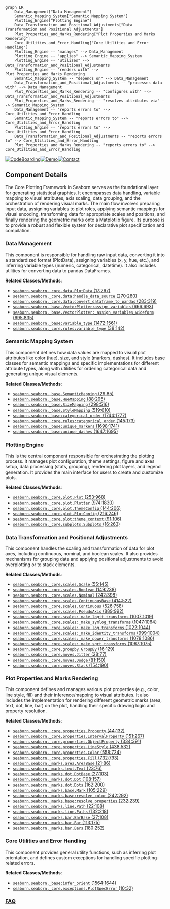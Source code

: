 ```mermaid
graph LR
    Data_Management["Data Management"]
    Semantic_Mapping_System["Semantic Mapping System"]
    Plotting_Engine["Plotting Engine"]
    Data_Transformation_and_Positional_Adjustments["Data Transformation and Positional Adjustments"]
    Plot_Properties_and_Marks_Rendering["Plot Properties and Marks Rendering"]
    Core_Utilities_and_Error_Handling["Core Utilities and Error Handling"]
    Plotting_Engine -- "manages" --> Data_Management
    Plotting_Engine -- "applies" --> Semantic_Mapping_System
    Plotting_Engine -- "utilizes" --> Data_Transformation_and_Positional_Adjustments
    Plotting_Engine -- "renders with" --> Plot_Properties_and_Marks_Rendering
    Semantic_Mapping_System -- "depends on" --> Data_Management
    Data_Transformation_and_Positional_Adjustments -- "processes data with" --> Data_Management
    Plot_Properties_and_Marks_Rendering -- "configures with" --> Data_Transformation_and_Positional_Adjustments
    Plot_Properties_and_Marks_Rendering -- "resolves attributes via" --> Semantic_Mapping_System
    Data_Management -- "reports errors to" --> Core_Utilities_and_Error_Handling
    Semantic_Mapping_System -- "reports errors to" --> Core_Utilities_and_Error_Handling
    Plotting_Engine -- "reports errors to" --> Core_Utilities_and_Error_Handling
    Data_Transformation_and_Positional_Adjustments -- "reports errors to" --> Core_Utilities_and_Error_Handling
    Plot_Properties_and_Marks_Rendering -- "reports errors to" --> Core_Utilities_and_Error_Handling
```
[![CodeBoarding](https://img.shields.io/badge/Generated%20by-CodeBoarding-9cf?style=flat-square)](https://github.com/CodeBoarding/CodeBoarding)[![Demo](https://img.shields.io/badge/Try%20our-Demo-blue?style=flat-square)](https://www.codeboarding.org/demo)[![Contact](https://img.shields.io/badge/Contact%20us%20-%20contact@codeboarding.org-lightgrey?style=flat-square)](mailto:contact@codeboarding.org)

## Component Details

The Core Plotting Framework in Seaborn serves as the foundational layer for generating statistical graphics. It encompasses data handling, variable mapping to visual attributes, axis scaling, data grouping, and the orchestration of rendering visual marks. The main flow involves preparing input data, assigning variables to plot roles, applying semantic mappings for visual encoding, transforming data for appropriate scales and positions, and finally rendering the geometric marks onto a Matplotlib figure. Its purpose is to provide a robust and flexible system for declarative plot specification and compilation.

### Data Management
This component is responsible for handling raw input data, converting it into a standardized format (PlotData), assigning variables (x, y, hue, etc.), and inferring variable types (numeric, categorical, datetime). It also includes utilities for converting data to pandas DataFrames.


**Related Classes/Methods**:

- <a href="https://github.com/mwaskom/seaborn/blob/master/seaborn/_core/data.py#L17-L267" target="_blank" rel="noopener noreferrer">`seaborn.seaborn._core.data.PlotData` (17:267)</a>
- <a href="https://github.com/mwaskom/seaborn/blob/master/seaborn/_core/data.py#L270-L280" target="_blank" rel="noopener noreferrer">`seaborn.seaborn._core.data:handle_data_source` (270:280)</a>
- <a href="https://github.com/mwaskom/seaborn/blob/master/seaborn/_core/data.py#L283-L319" target="_blank" rel="noopener noreferrer">`seaborn.seaborn._core.data:convert_dataframe_to_pandas` (283:319)</a>
- <a href="https://github.com/mwaskom/seaborn/blob/master/seaborn/_base.py#L666-L693" target="_blank" rel="noopener noreferrer">`seaborn.seaborn._base.VectorPlotter:assign_variables` (666:693)</a>
- <a href="https://github.com/mwaskom/seaborn/blob/master/seaborn/_base.py#L695-L835" target="_blank" rel="noopener noreferrer">`seaborn.seaborn._base.VectorPlotter:_assign_variables_wideform` (695:835)</a>
- <a href="https://github.com/mwaskom/seaborn/blob/master/seaborn/_base.py#L1472-L1561" target="_blank" rel="noopener noreferrer">`seaborn.seaborn._base:variable_type` (1472:1561)</a>
- <a href="https://github.com/mwaskom/seaborn/blob/master/seaborn/_core/rules.py#L38-L142" target="_blank" rel="noopener noreferrer">`seaborn.seaborn._core.rules:variable_type` (38:142)</a>


### Semantic Mapping System
This component defines how data values are mapped to visual plot attributes like color (hue), size, and style (markers, dashes). It includes base classes for semantic mappings and specific implementations for different attribute types, along with utilities for ordering categorical data and generating unique visual elements.


**Related Classes/Methods**:

- <a href="https://github.com/mwaskom/seaborn/blob/master/seaborn/_base.py#L29-L85" target="_blank" rel="noopener noreferrer">`seaborn.seaborn._base.SemanticMapping` (29:85)</a>
- <a href="https://github.com/mwaskom/seaborn/blob/master/seaborn/_base.py#L88-L295" target="_blank" rel="noopener noreferrer">`seaborn.seaborn._base.HueMapping` (88:295)</a>
- <a href="https://github.com/mwaskom/seaborn/blob/master/seaborn/_base.py#L298-L516" target="_blank" rel="noopener noreferrer">`seaborn.seaborn._base.SizeMapping` (298:516)</a>
- <a href="https://github.com/mwaskom/seaborn/blob/master/seaborn/_base.py#L519-L610" target="_blank" rel="noopener noreferrer">`seaborn.seaborn._base.StyleMapping` (519:610)</a>
- <a href="https://github.com/mwaskom/seaborn/blob/master/seaborn/_base.py#L1744-L1777" target="_blank" rel="noopener noreferrer">`seaborn.seaborn._base:categorical_order` (1744:1777)</a>
- <a href="https://github.com/mwaskom/seaborn/blob/master/seaborn/_core/rules.py#L145-L173" target="_blank" rel="noopener noreferrer">`seaborn.seaborn._core.rules:categorical_order` (145:173)</a>
- <a href="https://github.com/mwaskom/seaborn/blob/master/seaborn/_base.py#L1698-L1741" target="_blank" rel="noopener noreferrer">`seaborn.seaborn._base:unique_markers` (1698:1741)</a>
- <a href="https://github.com/mwaskom/seaborn/blob/master/seaborn/_base.py#L1647-L1695" target="_blank" rel="noopener noreferrer">`seaborn.seaborn._base:unique_dashes` (1647:1695)</a>


### Plotting Engine
This is the central component responsible for orchestrating the plotting process. It manages plot configuration, theme settings, figure and axes setup, data processing (stats, grouping), rendering plot layers, and legend generation. It provides the main interface for users to create and customize plots.


**Related Classes/Methods**:

- <a href="https://github.com/mwaskom/seaborn/blob/master/seaborn/_core/plot.py#L253-L968" target="_blank" rel="noopener noreferrer">`seaborn.seaborn._core.plot.Plot` (253:968)</a>
- <a href="https://github.com/mwaskom/seaborn/blob/master/seaborn/_core/plot.py#L974-L1830" target="_blank" rel="noopener noreferrer">`seaborn.seaborn._core.plot.Plotter` (974:1830)</a>
- <a href="https://github.com/mwaskom/seaborn/blob/master/seaborn/_core/plot.py#L144-L206" target="_blank" rel="noopener noreferrer">`seaborn.seaborn._core.plot.ThemeConfig` (144:206)</a>
- <a href="https://github.com/mwaskom/seaborn/blob/master/seaborn/_core/plot.py#L216-L246" target="_blank" rel="noopener noreferrer">`seaborn.seaborn._core.plot.PlotConfig` (216:246)</a>
- <a href="https://github.com/mwaskom/seaborn/blob/master/seaborn/_core/plot.py#L91-L106" target="_blank" rel="noopener noreferrer">`seaborn.seaborn._core.plot:theme_context` (91:106)</a>
- <a href="https://github.com/mwaskom/seaborn/blob/master/seaborn/_core/subplots.py#L16-L263" target="_blank" rel="noopener noreferrer">`seaborn.seaborn._core.subplots.Subplots` (16:263)</a>


### Data Transformation and Positional Adjustments
This component handles the scaling and transformation of data for plot axes, including continuous, nominal, and boolean scales. It also provides mechanisms for grouping data and applying positional adjustments to avoid overplotting or to stack elements.


**Related Classes/Methods**:

- <a href="https://github.com/mwaskom/seaborn/blob/master/seaborn/_core/scales.py#L55-L145" target="_blank" rel="noopener noreferrer">`seaborn.seaborn._core.scales.Scale` (55:145)</a>
- <a href="https://github.com/mwaskom/seaborn/blob/master/seaborn/_core/scales.py#L149-L238" target="_blank" rel="noopener noreferrer">`seaborn.seaborn._core.scales.Boolean` (149:238)</a>
- <a href="https://github.com/mwaskom/seaborn/blob/master/seaborn/_core/scales.py#L242-L398" target="_blank" rel="noopener noreferrer">`seaborn.seaborn._core.scales.Nominal` (242:398)</a>
- <a href="https://github.com/mwaskom/seaborn/blob/master/seaborn/_core/scales.py#L414-L522" target="_blank" rel="noopener noreferrer">`seaborn.seaborn._core.scales.ContinuousBase` (414:522)</a>
- <a href="https://github.com/mwaskom/seaborn/blob/master/seaborn/_core/scales.py#L526-L758" target="_blank" rel="noopener noreferrer">`seaborn.seaborn._core.scales.Continuous` (526:758)</a>
- <a href="https://github.com/mwaskom/seaborn/blob/master/seaborn/_core/scales.py#L889-L992" target="_blank" rel="noopener noreferrer">`seaborn.seaborn._core.scales.PseudoAxis` (889:992)</a>
- <a href="https://github.com/mwaskom/seaborn/blob/master/seaborn/_core/scales.py#L1007-L1019" target="_blank" rel="noopener noreferrer">`seaborn.seaborn._core.scales:_make_logit_transforms` (1007:1019)</a>
- <a href="https://github.com/mwaskom/seaborn/blob/master/seaborn/_core/scales.py#L1047-L1064" target="_blank" rel="noopener noreferrer">`seaborn.seaborn._core.scales:_make_symlog_transforms` (1047:1064)</a>
- <a href="https://github.com/mwaskom/seaborn/blob/master/seaborn/_core/scales.py#L1022-L1044" target="_blank" rel="noopener noreferrer">`seaborn.seaborn._core.scales:_make_log_transforms` (1022:1044)</a>
- <a href="https://github.com/mwaskom/seaborn/blob/master/seaborn/_core/scales.py#L999-L1004" target="_blank" rel="noopener noreferrer">`seaborn.seaborn._core.scales:_make_identity_transforms` (999:1004)</a>
- <a href="https://github.com/mwaskom/seaborn/blob/master/seaborn/_core/scales.py#L1078-L1086" target="_blank" rel="noopener noreferrer">`seaborn.seaborn._core.scales:_make_power_transforms` (1078:1086)</a>
- <a href="https://github.com/mwaskom/seaborn/blob/master/seaborn/_core/scales.py#L1067-L1075" target="_blank" rel="noopener noreferrer">`seaborn.seaborn._core.scales:_make_sqrt_transforms` (1067:1075)</a>
- <a href="https://github.com/mwaskom/seaborn/blob/master/seaborn/_core/groupby.py#L16-L129" target="_blank" rel="noopener noreferrer">`seaborn.seaborn._core.groupby.GroupBy` (16:129)</a>
- <a href="https://github.com/mwaskom/seaborn/blob/master/seaborn/_core/moves.py#L28-L77" target="_blank" rel="noopener noreferrer">`seaborn.seaborn._core.moves.Jitter` (28:77)</a>
- <a href="https://github.com/mwaskom/seaborn/blob/master/seaborn/_core/moves.py#L81-L150" target="_blank" rel="noopener noreferrer">`seaborn.seaborn._core.moves.Dodge` (81:150)</a>
- <a href="https://github.com/mwaskom/seaborn/blob/master/seaborn/_core/moves.py#L154-L190" target="_blank" rel="noopener noreferrer">`seaborn.seaborn._core.moves.Stack` (154:190)</a>


### Plot Properties and Marks Rendering
This component defines and manages various plot properties (e.g., color, line style, fill) and their inference/mapping to visual attributes. It also includes the implementation for rendering different geometric marks (area, text, dot, line, bar) on the plot, handling their specific drawing logic and property resolution.


**Related Classes/Methods**:

- <a href="https://github.com/mwaskom/seaborn/blob/master/seaborn/_core/properties.py#L44-L132" target="_blank" rel="noopener noreferrer">`seaborn.seaborn._core.properties.Property` (44:132)</a>
- <a href="https://github.com/mwaskom/seaborn/blob/master/seaborn/_core/properties.py#L151-L267" target="_blank" rel="noopener noreferrer">`seaborn.seaborn._core.properties.IntervalProperty` (151:267)</a>
- <a href="https://github.com/mwaskom/seaborn/blob/master/seaborn/_core/properties.py#L334-L391" target="_blank" rel="noopener noreferrer">`seaborn.seaborn._core.properties.ObjectProperty` (334:391)</a>
- <a href="https://github.com/mwaskom/seaborn/blob/master/seaborn/_core/properties.py#L438-L532" target="_blank" rel="noopener noreferrer">`seaborn.seaborn._core.properties.LineStyle` (438:532)</a>
- <a href="https://github.com/mwaskom/seaborn/blob/master/seaborn/_core/properties.py#L558-L724" target="_blank" rel="noopener noreferrer">`seaborn.seaborn._core.properties.Color` (558:724)</a>
- <a href="https://github.com/mwaskom/seaborn/blob/master/seaborn/_core/properties.py#L732-L793" target="_blank" rel="noopener noreferrer">`seaborn.seaborn._core.properties.Fill` (732:793)</a>
- <a href="https://github.com/mwaskom/seaborn/blob/master/seaborn/_marks/area.py#L21-L86" target="_blank" rel="noopener noreferrer">`seaborn.seaborn._marks.area.AreaBase` (21:86)</a>
- <a href="https://github.com/mwaskom/seaborn/blob/master/seaborn/_marks/text.py#L23-L76" target="_blank" rel="noopener noreferrer">`seaborn.seaborn._marks.text.Text` (23:76)</a>
- <a href="https://github.com/mwaskom/seaborn/blob/master/seaborn/_marks/dot.py#L27-L103" target="_blank" rel="noopener noreferrer">`seaborn.seaborn._marks.dot.DotBase` (27:103)</a>
- <a href="https://github.com/mwaskom/seaborn/blob/master/seaborn/_marks/dot.py#L108-L157" target="_blank" rel="noopener noreferrer">`seaborn.seaborn._marks.dot.Dot` (108:157)</a>
- <a href="https://github.com/mwaskom/seaborn/blob/master/seaborn/_marks/dot.py#L162-L200" target="_blank" rel="noopener noreferrer">`seaborn.seaborn._marks.dot.Dots` (162:200)</a>
- <a href="https://github.com/mwaskom/seaborn/blob/master/seaborn/_marks/base.py#L105-L229" target="_blank" rel="noopener noreferrer">`seaborn.seaborn._marks.base.Mark` (105:229)</a>
- <a href="https://github.com/mwaskom/seaborn/blob/master/seaborn/_marks/base.py#L242-L292" target="_blank" rel="noopener noreferrer">`seaborn.seaborn._marks.base:resolve_color` (242:292)</a>
- <a href="https://github.com/mwaskom/seaborn/blob/master/seaborn/_marks/base.py#L232-L239" target="_blank" rel="noopener noreferrer">`seaborn.seaborn._marks.base:resolve_properties` (232:239)</a>
- <a href="https://github.com/mwaskom/seaborn/blob/master/seaborn/_marks/line.py#L22-L108" target="_blank" rel="noopener noreferrer">`seaborn.seaborn._marks.line.Path` (22:108)</a>
- <a href="https://github.com/mwaskom/seaborn/blob/master/seaborn/_marks/line.py#L132-L218" target="_blank" rel="noopener noreferrer">`seaborn.seaborn._marks.line.Paths` (132:218)</a>
- <a href="https://github.com/mwaskom/seaborn/blob/master/seaborn/_marks/bar.py#L27-L108" target="_blank" rel="noopener noreferrer">`seaborn.seaborn._marks.bar.BarBase` (27:108)</a>
- <a href="https://github.com/mwaskom/seaborn/blob/master/seaborn/_marks/bar.py#L113-L175" target="_blank" rel="noopener noreferrer">`seaborn.seaborn._marks.bar.Bar` (113:175)</a>
- <a href="https://github.com/mwaskom/seaborn/blob/master/seaborn/_marks/bar.py#L180-L252" target="_blank" rel="noopener noreferrer">`seaborn.seaborn._marks.bar.Bars` (180:252)</a>


### Core Utilities and Error Handling
This component provides general utility functions, such as inferring plot orientation, and defines custom exceptions for handling specific plotting-related errors.


**Related Classes/Methods**:

- <a href="https://github.com/mwaskom/seaborn/blob/master/seaborn/_base.py#L1564-L1644" target="_blank" rel="noopener noreferrer">`seaborn.seaborn._base:infer_orient` (1564:1644)</a>
- <a href="https://github.com/mwaskom/seaborn/blob/master/seaborn/_core/exceptions.py#L10-L32" target="_blank" rel="noopener noreferrer">`seaborn.seaborn._core.exceptions.PlotSpecError` (10:32)</a>




### [FAQ](https://github.com/CodeBoarding/GeneratedOnBoardings/tree/main?tab=readme-ov-file#faq)